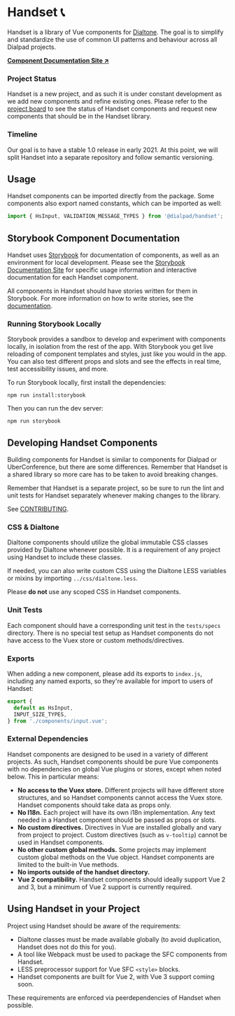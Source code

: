 # Handset 📞

Handset is a library of Vue components for [Dialtone][dt]. The goal is to simplify and standardize the use of common UI patterns and behaviour across all Dialpad projects.

**[Component Documentation Site ↗️][handbook]**

[dt]: https://dialpad.design

### Project Status

Handset is a new project, and as such it is under constant development as we add new components and refine existing ones. Please refer to the [project board][project] to see the status of Handset components and request new components that should be in the Handset library.

[project]: https://github.com/orgs/dialpad/projects/1

### Timeline

Our goal is to have a stable 1.0 release in early 2021. At this point, we will split Handset into a separate repository and follow semantic versioning.

## Usage

Handset components can be imported directly from the package. Some components also export named constants, which can be imported as well:

```js
import { HsInput, VALIDATION_MESSAGE_TYPES } from '@dialpad/handset';
```

## Storybook Component Documentation

Handset uses [Storybook][storybook] for documentation of components, as well as an environment for local development. Please see the [Storybook Documentation Site][handbook] for specific usage information and interactive documentation for each Handset component.

All components in Handset should have stories written for them in Storybook. For more information on how to write stories, see the [documentation][stories].

[storybook]: https://storybook.js.org
[handbook]: https://static.dialpadcdn.com/storybook/index.html
[stories]: https://static.dialpadcdn.com/storybook/index.html?path=/story/docs-storybook-getting-started--page

### Running Storybook Locally

Storybook provides a sandbox to develop and experiment with components locally, in isolation from the rest of the app. With Storybook you get live reloading of component templates and styles, just like you would in the app. You can also test different props and slots and see the effects in real time, test accessibility issues, and more.

To run Storybook locally, first install the dependencies:

```
npm run install:storybook
```

Then you can run the dev server:

```
npm run storybook
```

## Developing Handset Components

Building components for Handset is similar to components for Dialpad or UberConference, but there are some differences. Remember that Handset is a shared library so more care has to be taken to avoid breaking changes.

Remember that Handset is a separate project, so be sure to run the lint and unit tests for Handset separately whenever making changes to the library.

See [CONTRIBUTING](./CONTRIBUTING.md).

### CSS & Dialtone

Dialtone components should utilize the global immutable CSS classes provided by Dialtone whenever possible. It is a requirement of any project using Handset to include these classes.

If needed, you can also write custom CSS using the Dialtone LESS variables or mixins by importing `../css/dialtone.less`.

Please **do not** use any scoped CSS in Handset components.

### Unit Tests

Each component should have a corresponding unit test in the `tests/specs` directory. There is no special test setup as Handset components do not have access to the Vuex store or custom methods/directives.

### Exports

When adding a new component, please add its exports to `index.js`, including any named exports, so they're available for import to users of Handset:

```js
export {
  default as HsInput,
  INPUT_SIZE_TYPES,
} from './components/input.vue';
```

### External Dependencies

Handset components are designed to be used in a variety of different projects. As such, Handset components should be pure Vue components with no dependencies on global Vue plugins or stores, except when noted below. This in particular means:

- **No access to the Vuex store.** Different projects will have different store structures, and so Handset components cannot access the Vuex store. Handset components should take data as props only.
- **No I18n.** Each project will have its own i18n implementation. Any text needed in a Handset component should be passed as props or slots.
- **No custom directives.** Directives in Vue are installed globally and vary from project to project. Custom directives (such as `v-tooltip`) cannot be used in Handset components.
- **No other custom global methods.** Some projects may implement custom global methods on the Vue object. Handset components are limited to the built-in Vue methods.
- **No imports outside of the handset directory.**
- **Vue 2 compatibility.** Handset components should ideally support Vue 2 and 3, but a minimum of Vue 2 support is currently required.

## Using Handset in your Project

Project using Handset should be aware of the requirements:

- Dialtone classes must be made available globally (to avoid duplication, Handset does not do this for you).
- A tool like Webpack must be used to package the SFC components from Handset.
- LESS preprocessor support for Vue SFC `<style>` blocks.
- Handset components are built for Vue 2, with Vue 3 support coming soon.

These requirements are enforced via peerdependencies of Handset when possible.
